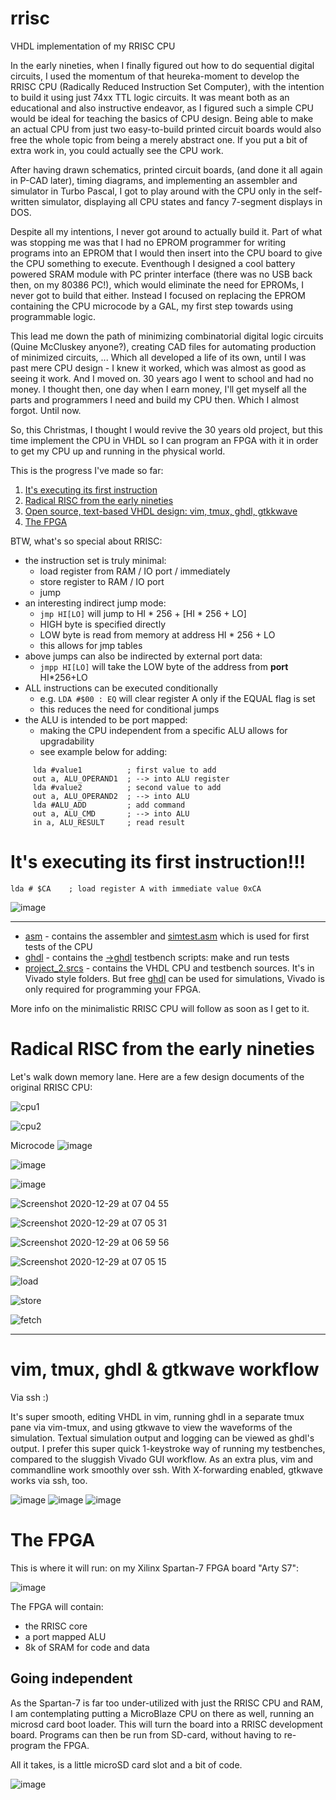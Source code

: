 # rrisc
VHDL implementation of my RRISC CPU

In the early nineties, when I finally figured out how to do sequential digital circuits, I used the momentum of that heureka-moment to develop the RRISC CPU (Radically Reduced Instruction Set Computer), with the intention to build it using just 74xx TTL logic circuits. It was meant both as an educational and also instructive endeavor, as I figured such a simple CPU would be ideal for teaching the basics of CPU design. Being able to make an actual CPU from just two easy-to-build printed circuit boards would also free the whole topic from being a merely abstract one. If you put a bit of extra work in, you could actually see the CPU work.

After having drawn schematics, printed circuit boards, (and done it all again in P-CAD later), timing diagrams, and implementing an assembler and simulator in Turbo Pascal, I got to play around with the CPU only in the self-written simulator, displaying all CPU states and fancy 7-segment displays in DOS. 

Despite all my intentions, I never got around to actually build it. Part of what was stopping me was that I had no EPROM programmer for writing programs into an EPROM that I would then insert into the CPU board to give the CPU something to execute. Eventhough I designed a cool battery powered SRAM module with PC printer interface (there was no USB back then, on my 80386 PC!), which would eliminate the need for EPROMs, I never got to build that either. Instead I focused on replacing the EPROM containing the CPU microcode by a GAL, my first step towards using programmable logic. 

This lead me down the path of minimizing combinatorial digital logic circuits (Quine McCluskey anyone?), creating CAD files for automating production of minimized circuits, ... Which all developed a life of its own, until I was past mere CPU design - I knew it worked, which was almost as good as seeing it work. And I moved on. 30 years ago I went to school and had no money. I thought then, one day when I earn money, I'll get myself all the parts and programmers I need and build my CPU then. Which I almost forgot. Until now.

So, this Christmas, I thought I would revive the 30 years old project, but this time implement the CPU in VHDL so I can program an FPGA with it in order to get my CPU up and running in the physical world.

This is the progress I've made so far:

1. [It's executing its first instruction](https://github.com/renerocksai/rrisc#its-executing-its-first-instruction)
2. [Radical RISC from the early nineties](https://github.com/renerocksai/rrisc#radical-risc-from-the-early-nineties)
3. [Open source, text-based VHDL design: vim, tmux, ghdl, gtkkwave](https://github.com/renerocksai/rrisc#vim-tmux-ghdl--gtkwave-workflow)
4. [The FPGA](https://github.com/renerocksai/rrisc#the-fpga)

BTW, what's so special about RRISC:

- the instruction set is truly minimal:
  - load register from RAM / IO port / immediately
  - store register to RAM / IO port
  - jump
- an interesting indirect jump mode:
  - `jmp HI[LO]`  will jump to HI * 256 + [HI * 256 + LO]
  - HIGH byte is specified directly
  - LOW byte is read from memory at address HI * 256 + LO
  - this allows for jmp tables
- above jumps can also be indirected by external port data:
  - `jmpp HI[LO]` will take the LOW byte of the address from **port** HI*256+LO
- ALL instructions can be executed conditionally
    - e.g. `LDA #$00 : EQ` will clear register A only if the EQUAL flag is set
    - this reduces the need for conditional jumps
- the ALU is intended to be port mapped:
  - making the CPU independent from a specific ALU allows for upgradability
  - see example below for adding:

```
     lda #value1          ; first value to add
     out a, ALU_OPERAND1  ; --> into ALU register
     lda #value2          ; second value to add
     out a, ALU_OPERAND2  ; --> into ALU
     lda #ALU_ADD         ; add command
     out a, ALU_CMD       ; --> into ALU
     in a, ALU_RESULT     ; read result
  ```
  


# It's executing its first instruction!!!

```
lda # $CA    ; load register A with immediate value 0xCA
```

![image](https://user-images.githubusercontent.com/30892199/103259340-3bfa1080-4999-11eb-84a3-6e24cd6d44a9.png)

---

- [asm](https://github.com/renerocksai/rrisc/tree/main/asm) - contains the assembler and [simtest.asm](https://github.com/renerocksai/rrisc/blob/main/asm/simtest.asm) which is used for first tests of the CPU
- [ghdl](https://github.com/renerocksai/rrisc/tree/main/ghdl) - contains the [->ghdl](https://github.com/ghdl/ghdl) testbench scripts: make and run tests
- [project_2.srcs](https://github.com/renerocksai/rrisc/tree/main/ghdl) - contains the VHDL CPU and testbench sources. It's in Vivado style folders. But free [ghdl](https://github.com/ghdl/ghdl) can be used for simulations, Vivado is only required for programming your FPGA.

More info on the minimalistic RRISC CPU will follow as soon as I get to it. 

# Radical RISC from the early nineties

Let's walk down memory lane. Here are a few design documents of the original RRISC CPU:

![cpu1](https://user-images.githubusercontent.com/30892199/103261827-2a1d6b00-49a3-11eb-9059-535dd5146852.jpg)

![cpu2](https://user-images.githubusercontent.com/30892199/103261847-39041d80-49a3-11eb-99c7-6f4847c922f6.jpg)

Microcode
![image](https://user-images.githubusercontent.com/30892199/103268856-918fe680-49b4-11eb-8e19-69d7a5e85080.png)

![image](https://user-images.githubusercontent.com/30892199/103262039-fd1d8800-49a3-11eb-8059-327ff2c138cd.png)

![image](https://user-images.githubusercontent.com/30892199/103262387-16730400-49a5-11eb-916a-6a68d457bb2c.png)

![Screenshot 2020-12-29 at 07 04 55](https://user-images.githubusercontent.com/30892199/103262189-6d2c0e00-49a4-11eb-9b6d-87ae2d60443e.png)

![Screenshot 2020-12-29 at 07 05 31](https://user-images.githubusercontent.com/30892199/103262201-73ba8580-49a4-11eb-8bb8-017ca3ad27c9.png)

![Screenshot 2020-12-29 at 06 59 56](https://user-images.githubusercontent.com/30892199/103262046-07d81d00-49a4-11eb-8441-7309dff50104.png)

![Screenshot 2020-12-29 at 07 05 15](https://user-images.githubusercontent.com/30892199/103262216-859c2880-49a4-11eb-9e29-5961f979d903.png)

![load](https://user-images.githubusercontent.com/30892199/103262701-0f98c100-49a6-11eb-8735-f23eb3a40f4b.jpg)

![store](https://user-images.githubusercontent.com/30892199/103262710-158ea200-49a6-11eb-8eb0-9b5ac150c8b0.jpg)

![fetch](https://user-images.githubusercontent.com/30892199/103262716-19babf80-49a6-11eb-9e65-19c49d2f28c6.jpg)



---

# vim, tmux, ghdl & gtkwave workflow

Via ssh :)

It's super smooth, editing VHDL in vim, running ghdl in a separate tmux pane via vim-tmux, and using gtkwave to view the waveforms of the simulation. Textual simulation output and logging can be viewed as ghdl's output. I prefer this super quick 1-keystroke way of running my testbenches, compared to the sluggish Vivado GUI workflow. As an extra plus, vim and commandline work smoothly over ssh. With X-forwarding enabled, gtkwave works via ssh, too.

![image](https://user-images.githubusercontent.com/30892199/103260189-22f35e80-499d-11eb-9a61-f724f4163be4.png)
![image](https://user-images.githubusercontent.com/30892199/103263325-d2353300-49a7-11eb-8fa0-b168ecc6ae0d.png)
![image](https://user-images.githubusercontent.com/30892199/103263490-55568900-49a8-11eb-9b65-84b423a1a7b3.png)


# The FPGA

This is where it will run: on my Xilinx Spartan-7 FPGA board "Arty S7":

![image](https://user-images.githubusercontent.com/30892199/103259761-0c4c0800-499b-11eb-9c5e-8fb334655b68.png)

The FPGA will contain:

- the RRISC core
- a port mapped ALU
- 8k of SRAM for code and data

## Going independent

As the Spartan-7 is far too under-utilized with just the RRISC CPU and RAM, I am contemplating putting a MicroBlaze CPU on there as well, running an microsd card boot loader. This will turn the board into a RRISC development board. Programs can then be run from SD-card, without having to re-program the FPGA.

All it takes, is a little microSD card slot and a bit of code.

![image](https://user-images.githubusercontent.com/30892199/103264497-24c41e80-49ab-11eb-956e-8f3ce4ea0793.png)

